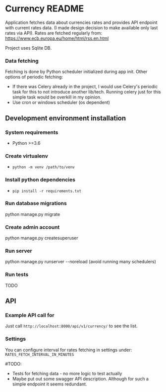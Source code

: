 # Currency README

Application fetches data about currencies rates and provides API endpoint with current rates data. 
(I made design decision to make available only last rates via API).
Rates are fetched regularly from: https://www.ecb.europa.eu/home/html/rss.en.html

Project uses Sqlite DB.

### Data fetching
Fetching is done by Python scheduler initialized during app init.
Other options of periodic fetching:
* If there was Celery already in the project, I would use Celery's periodic task for this to not introduce another lib/tech. Running celery just for this simple task would be overkill in my opinion.
* Use cron or windows scheduler (os dependent)

## Development environment installation

### System requirements
* Python >=3.6

### Create virtualenv
* `python -m venv /path/to/venv`

### Install python dependencies
* `pip install -r requirements.txt`

### Run database migrations
python manage.py migrate

### Create admin account
python manage.py createsuperuser

### Run server
python manage.py runserver --noreload (avoid running many schedulers)

### Run tests
TODO

## API

### Example API call for
Just call `http://localhost:8000/api/v1/currency/` to see the list.

### Settings
You can configure interval for rates fetching in settings under: `RATES_FETCH_INTERVAL_IN_MINUTES`

#TODO:
* Tests for fetching data - no more logic to test actually
* Maybe put out some swagger API description. Although for such a simple endpoint it seems redundant.
